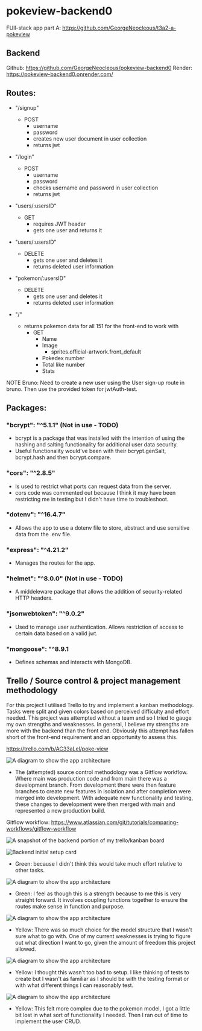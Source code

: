 # pokeview-backend0
FUll-stack app part A: https://github.com/GeorgeNeocleous/t3a2-a-pokeview

## Backend
Github: https://github.com/GeorgeNeocleous/pokeview-backend0
Render: https://pokeview-backend0.onrender.com/



## Routes:

- "/signup"
    - POST
        - username
        - password
        - creates new user document in user collection
        - returns jwt


- "/login"
    - POST
        - username
        - password
        - checks username and password in user collection
        - returns jwt

- "users/:usersID"
    - GET
        - requires JWT header
        - gets one user and returns it

- "users/:usersID"
    - DELETE
        - gets one user and deletes it
        - returns deleted user information

- "pokemon/:usersID"
    - DELETE
        - gets one user and deletes it
        - returns deleted user information

- "/"
    - returns pokemon data for all 151 for the front-end to work with
        - GET
            - Name
            - Image
                - sprites.official-artwork.front_default
            - Pokedex number
            - Total like number
            - Stats

NOTE
Bruno: Need to create a new user using the User sign-up route in bruno. Then use the provided token for jwtAuth-test.

## Packages:

### "bcrypt": "^5.1.1" (Not in use - TODO)
- bcrypt is a package that was installed with the intention of using the hashing and salting functionality for additional user data security.
- Useful functionality would've been with their bcrypt.genSalt, bcrypt.hash and then bcrypt.compare.


### "cors": "^2.8.5"
- Is used to restrict what ports can request data from the server.
- cors code was commented out because I think it may have been restricting me in testing but I didn't have time to troubleshoot.

### "dotenv": "^16.4.7"
- Allows the app to use a dotenv file to store, abstract and use sensitive data from the .env file.


### "express": "^4.21.2"
- Manages the routes for the app.


### "helmet": "^8.0.0" (Not in use - TODO)
- A middeleware package that allows the addition of security-related HTTP headers. 


### "jsonwebtoken": "^9.0.2"
- Used to manage user authentication. Allows restriction of access to certain data based on a valid jwt.


### "mongoose": "^8.9.1
- Defines schemas and interacts with MongoDB.


## Trello / Source control & project management methodology
For this project I utilised Trello to try and implement a kanban methodology. Tasks were split and given colors based on perceived difficulty and effort needed. 
This project was attempted without a team and so I tried to gauge my own strengths and weaknesses. 
In general, I believe my strengths are more with the backend than the front end. Obviously this attempt has fallen short of the front-end requirement and an opportunity to assess this.

https://trello.com/b/AC33aLel/poke-view

![A diagram to show the app architecture](./Resources/Source%20control%20graph.JPG)
- The (attempted) source control methodology was a Gitflow workflow. Where main was production code and from main there was a development branch. From development there were then feature branches to create new features in isolation and after completion were merged into development. With adequate new functionality and testing, these changes to development were then merged with main and represented a new production build.

Gitflow workflow: https://www.atlassian.com/git/tutorials/comparing-workflows/gitflow-workflow

![A snapshot of the backend portion of my trello/kanban board](./Resources/trello%20-%20Backend.JPG)

![Backend initial setup card](./Resources/Backend%20-%20initial%20setup.JPG)
- Green: because I didn't think this would take much effort relative to other tasks.

![A diagram to show the app architecture](./Resources/Controllers.JPG)
- Green: I feel as though this is a strength because to me this is very straight forward. It involves coupling functions together to ensure the routes make sense in function and purpose.


![A diagram to show the app architecture](./Resources/Models.JPG)
- Yellow: There was so much choice for the model structure that I wasn't sure what to go with. One of my current weaknesses is trying to figure out what direction I want to go, given the amount of freedom this project allowed.

![A diagram to show the app architecture](./Resources/trello%20-%20Backend%20-%20testing.JPG)
- Yellow: I thought this wasn't too bad to setup. I like thinking of tests to create but I wasn't as familiar as I should be with the testing format or with what different things I can reasonably test.


![A diagram to show the app architecture](./Resources/utils%20+%20crud.JPG)
- Yellow: This felt more complex due to the pokemon model, I got a little bit lost in what sort of functionality I needed. Then I ran out of time to implement the user CRUD. 

